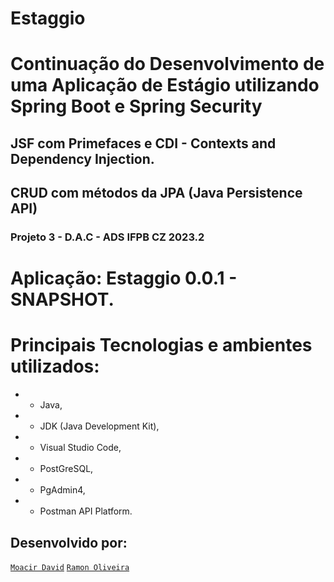 # Estaggio
# Continuação do Desenvolvimento de uma Aplicação de Estágio utilizando Spring Boot e Spring Security
## JSF com Primefaces e CDI - Contexts and Dependency Injection. 
## CRUD com métodos da JPA (Java Persistence API)
### Projeto 3 - D.A.C - ADS IFPB CZ 2023.2

# Aplicação: Estaggio 0.0.1 - SNAPSHOT.

# Principais Tecnologias e ambientes utilizados: 
* + Java,
* + JDK (Java Development Kit),
* + Visual Studio Code,
* + PostGreSQL,
* + PgAdmin4,
* + Postman API Platform.

## **Desenvolvido por:**
[``Moacir David``](https://github.com/moacirdavidag)
[``Ramon Oliveira``](https://github.com/raszz)
